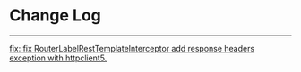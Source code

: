 # Change Log
---

[fix: fix RouterLabelRestTemplateInterceptor add response headers exception with httpclient5.](https://github.com/Tencent/spring-cloud-tencent/pull/1239)
